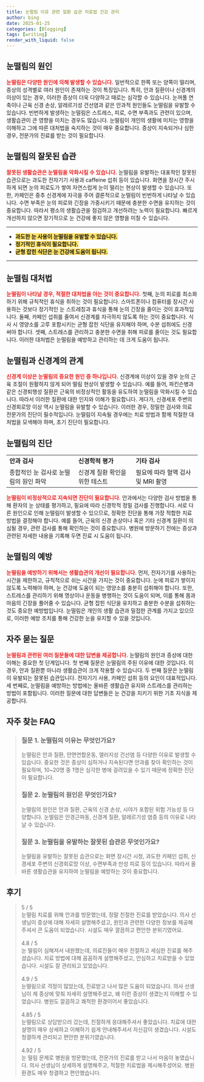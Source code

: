 ```yaml
---
title: 눈떨림 이유 관련 질환 습관 치료법 건강 관리
author: bing
date: 2025-01-25
categories: [Blogging]
tags: [writing]
render_with_liquid: false
---
```



<h2 id='눈떨림의 원인'>눈떨림의 원인</h2>

<p><b><span style="color: #ee2323;">눈떨림은 다양한 원인에 의해 발생할 수 있습니다.</span></b> 일반적으로 한쪽 또는 양쪽이 떨리며, 증상의 성격별로 여러 원인이 존재하는 것이 특징입니다. 특히, 안과 질환이나 신경계의 이상이 있는 경우, 이러한 증상이 더욱 다양하고 때로는 심각할 수 있습니다. 눈꺼풀 연축이나 근육 신경 손상, 알레르기성 건선염과 같은 안과적 원인들도 눈떨림을 유발할 수 있습니다. 빈번하게 발생하는 눈떨림은 스트레스, 피로, 수면 부족과도 관련이 있으며, 생활습관이 큰 영향을 미치는 경우도 많습니다. 눈떨림이 개인의 생활에 미치는 영향을 이해하고 그에 따른 대처법을 숙지하는 것이 매우 중요합니다. 증상이 지속되거나 심한 경우, 전문가의 진료를 받는 것이 필요합니다.</p>

<h2 id='눈떨림의 잘못된 습관'>눈떨림의 잘못된 습관</h2>

<p><b><span style="color: #ee2323;">잘못된 생활습관은 눈떨림을 악화시킬 수 있습니다.</span></b> 눈떨림을 유발하는 대표적인 잘못된 습관으로는 과도한 전자기기 사용과 caffeine 섭취 등이 있습니다. 화면을 장시간 주시하게 되면 눈의 피로도가 쌓여 자연스럽게 눈이 떨리는 현상이 발생할 수 있습니다. 또한, 카페인은 중추 신경계에 자극을 주어 결론적으로 눈떨림이 빈번하게 나타날 수 있습니다. 수면 부족은 눈의 피로와 긴장을 가중시키기 때문에 충분한 수면을 유지하는 것이 중요합니다. 따라서 평소의 생활습관을 점검하고 개선하려는 노력이 필요합니다. 빠르게 개선하지 않으면 장기적으로 눈 건강에 좋지 않은 영향을 미칠 수 있습니다.</p>

<hr />

<ul>
    <li><b><span style="background-color: #ffe066;">과도한 눈 사용이 눈떨림을 유발할 수 있습니다.</span></b></li>
    <li><b><span style="background-color: #ffe066;">정기적인 휴식이 필요합니다.</span></b></li>
    <li><b><span style="background-color: #ffe066;">균형 잡힌 식단은 눈 건강에 도움이 됩니다.</span></b></li>
</ul>

<hr />

<h2 id='눈떨림 대처법'>눈떨림 대처법</h2>

<p><b><span style="color: #ee2323;">눈떨림이 나타날 경우, 적절한 대처법을 아는 것이 중요합니다.</span></b> 첫째, 눈의 피로를 최소화하기 위해 규칙적인 휴식을 취하는 것이 필요합니다. 스마트폰이나 컴퓨터를 장시간 사용하는 것보다 정기적인 눈 스트레칭과 휴식을 통해 눈의 긴장을 줄이는 것이 효과적입니다. 둘째, 카페인 섭취를 줄여서 신경계를 자극하지 않도록 하는 것이 중요합니다. 식사 시 영양소를 고루 포함시키는 균형 잡힌 식단을 유지해야 하며, 수분 섭취에도 신경 써야 합니다. 셋째, 스트레스를 관리하고 충분한 수면을 취해 피로를 줄이는 것도 필요합니다. 이러한 대처법은 눈떨림을 예방하고 관리하는 데 크게 도움이 됩니다.</p>

<h2 id='눈떨림과 신경계의 관계'>눈떨림과 신경계의 관계</h2>

<p><b><span style="color: #ee2323;">신경계 이상은 눈떨림의 중요한 원인 중 하나입니다.</span></b> 신경계에 이상이 있을 경우 눈의 근육 조절이 원활하지 않게 되어 떨림 현상이 발생할 수 있습니다. 예를 들어, 파킨슨병과 같은 신경퇴행성 질환은 근육의 비정상적인 활동을 유도하여 눈떨림을 악화시킬 수 있습니다. 따라서 이러한 질환에 대한 인지와 이해가 필요합니다. 게다가, 신경세포 주변의 신경회로망 이상 역시 눈떨림을 유발할 수 있습니다. 이러한 경우, 정밀한 검사와 의료 전문가의 진단이 필수적입니다. 눈떨림이 지속될 경우에는 치료 방법과 함께 적절한 대처법을 모색해야 하며, 초기 진단이 필요합니다.</p>

<h2 id='눈떨림의 진단'>눈떨림의 진단</h2>

<table>
    <tr>
        <td><b>안과 검사</b></td>
        <td><b>신경학적 평가</b></td>
        <td><b>기타 검사</b></td>
    </tr>
    <tr>
        <td>종합적인 눈 검사로 눈떨림의 원인 파악</td>
        <td>신경계 질환 확인을 위한 테스트</td>
        <td>필요에 따라 혈액 검사 및 MRI 촬영</td>
    </tr>
</table>

<p><b><span style="color: #ee2323;">눈떨림이 비정상적으로 지속되면 진단이 필요합니다.</span></b> 안과에서는 다양한 검사 방법을 통해 환자의 눈 상태를 평가하고, 필요에 따라 신경학적 정밀 검사를 진행합니다. 서로 다른 원인으로 인해 눈떨림이 발생할 수 있으므로, 정확한 진단을 통해 가장 적합한 치료 방법을 결정해야 합니다. 예를 들어, 근육의 신경 손상이나 혹은 기타 신경계 질환이 의심될 경우, 관련 검사를 통해 확인하는 것이 중요합니다. 병원에 방문하기 전에는 증상과 관련된 자세한 내용을 기록해 두면 진료 시 도움이 됩니다.</p>

<h2 id='눈떨림의 예방'>눈떨림의 예방</h2>

<p><b><span style="color: #ee2323;">눈떨림을 예방하기 위해서는 생활습관의 개선이 필요합니다.</span></b> 먼저, 전자기기를 사용하는 시간을 제한하고, 규칙적으로 쉬는 시간을 가지는 것이 중요합니다. 눈에 피로가 쌓이지 않도록 노력해야 하며, 눈 건강에 도움이 되는 영양소를 충분히 섭취해야 합니다. 또한, 스트레스를 관리하기 위해 명상이나 운동을 병행하는 것이 도움이 되며, 이를 통해 몸과 마음의 긴장을 풀어줄 수 있습니다. 균형 잡힌 식단을 유지하고 충분한 수분을 섭취하는 것도 중요한 예방법입니다. 눈떨림은 개인의 생활 습관과 밀접한 관계를 가지고 있으므로, 이러한 예방 조치를 통해 건강한 눈을 유지할 수 있을 것입니다.</p>

<h2 id='자주 묻는 질문'>자주 묻는 질문</h2>

<p><b><span style="color: #ee2323;">눈떨림과 관련된 여러 질문들에 대한 답변을 제공합니다.</span></b> 눈떨림의 원인과 증상에 대한 이해는 중요한 첫 단계입니다. 첫 번째 질문은 눈떨림의 주된 이유에 대한 것입니다. 이 경우, 안과 질환뿐 아니라 생활습관이 크게 작용할 수 있습니다. 두 번째 질문은 눈떨림이 유발되는 잘못된 습관입니다. 전자기기 사용, 카페인 섭취 등의 요인이 대표적입니다. 세 번째로, 눈떨림을 예방하는 방법에는 올바른 생활습관 유지와 스트레스를 관리하는 방법이 포함됩니다. 이러한 질문에 대한 답변들은 눈 건강을 지키기 위한 기초 지식을 제공합니다.</p>


<h2 id='자주_찾는_FAQ'>자주 찾는 FAQ</h2>
<div itemscope="" itemtype="https://schema.org/FAQPage"> 
<blockquote> 
<div itemscope="" itemprop="mainEntity" itemtype="https://schema.org/Question"> 
<h3 itemprop="name">질문 1. 눈떨림의 이유는 무엇인가요?</h3> 
<div itemscope="" itemprop="acceptedAnswer" itemtype="https://schema.org/Answer"> 
<span itemprop="text"> 
<p>눈떨림은 안과 질환, 안면연합운동, 앨러지성 건선염 등 다양한 이유로 발생할 수 있습니다. 중요한 것은 증상이 심하거나 지속된다면 안과를 찾아 확인하는 것이 필요하며, 10~20명 중 1명은 심각한 병에 걸려있을 수 있기 때문에 정확한 진단이 필요합니다.</p> 
</span> 
</div> 
</div> 

<div itemscope="" itemprop="mainEntity" itemtype="https://schema.org/Question"> 
<h3 itemprop="name">질문 2. 눈떨림의 원인은 무엇인가요?</h3> 
<div itemscope="" itemprop="acceptedAnswer" itemtype="https://schema.org/Answer"> 
<span itemprop="text"> 
<p>눈떨림의 원인은 안과 질환, 근육의 신경 손상, 시야가 포함된 위험 가능성 등 다양합니다. 눈떨림은 안경근파동, 신경계 질환, 알레르기성 염증 등의 이유로 나타날 수 있습니다.</p> 
</span> 
</div> 
</div> 

<div itemscope="" itemprop="mainEntity" itemtype="https://schema.org/Question"> 
<h3 itemprop="name">질문 3. 눈떨림을 유발하는 잘못된 습관은 무엇인가요?</h3> 
<div itemscope="" itemprop="acceptedAnswer" itemtype="https://schema.org/Answer"> 
<span itemprop="text"> 
<p>눈떨림을 유발하는 잘못된 습관으로는 화면 장시간 시청, 과도한 카페인 섭취, 신경세포 주변의 신경회로망 이상, 수면부족과 만성 피로 등이 있습니다. 따라서 올바른 생활습관을 유지하여 눈떨림을 예방하는 것이 중요합니다.</p> 
</span> 
</div> 
</div> 

</blockquote> 
</div>
<h2 id='후기'>후기</h2>
<div itemscope itemtype="https://schema.org/Product">
  <blockquote>
  <div itemprop="review" itemscope itemtype="https://schema.org/Review">
      <div itemprop="reviewRating" itemscope itemtype="https://schema.org/Rating"> <span itemprop="ratingValue">5</span> / <span itemprop="bestRating">5</span> </div>
      <span itemprop="reviewBody">눈떨림 치료를 위해 안과를 방문했는데, 정말 친절한 진료를 받았습니다. 의사 선생님이 증상에 대해 자세히 설명해주셨고, 원인과 관련한 다양한 정보를 제공해주셔서 큰 도움이 되었습니다. 시설도 매우 깔끔하고 편안한 분위기였어요.</span>
  </div>
  <br>
  <div itemprop="review" itemscope itemtype="https://schema.org/Review">
      <div itemprop="reviewRating" itemscope itemtype="https://schema.org/Rating"> <span itemprop="ratingValue">4.8</span> / <span itemprop="bestRating">5</span> </div>
      <span itemprop="reviewBody">눈 떨림이 심해져서 내원했는데, 의료진들이 매우 친절하고 세심한 진료를 해주셨습니다. 치료 방법에 대해 꼼꼼하게 설명해주셨고, 안심하고 치료받을 수 있었습니다. 시설도 잘 관리되고 있었습니다.</span>
  </div>
  <br>
  <div itemprop="review" itemscope itemtype="https://schema.org/Review">
      <div itemprop="reviewRating" itemscope itemtype="https://schema.org/Rating"> <span itemprop="ratingValue">4.9</span> / <span itemprop="bestRating">5</span> </div>
      <span itemprop="reviewBody">눈떨림으로 걱정이 많았는데, 진료받고 나서 많은 도움이 되었습니다. 의사 선생님이 제 증상에 맞춰 자세히 설명해주셨고, 왜 이런 증상이 생겼는지 이해할 수 있었습니다. 병원도 깔끔하고 쾌적한 환경이어서 좋았습니다.</span>
  </div>
  <br>
  <div itemprop="review" itemscope itemtype="https://schema.org/Review">
      <div itemprop="reviewRating" itemscope itemtype="https://schema.org/Rating"> <span itemprop="ratingValue">4.85</span> / <span itemprop="bestRating">5</span> </div>
      <span itemprop="reviewBody">눈떨림으로 상담받으러 갔는데, 친절하게 응대해주셔서 좋았습니다. 치료에 대한 설명이 매우 상세하고 이해하기 쉽게 안내해주셔서 자신감이 생겼습니다. 시설도 청결하게 관리되고 편안한 분위기였습니다.</span>
  </div>
  <br>
  <div itemprop="review" itemscope itemtype="https://schema.org/Review">
      <div itemprop="reviewRating" itemscope itemtype="https://schema.org/Rating"> <span itemprop="ratingValue">4.92</span> / <span itemprop="bestRating">5</span> </div>
      <span itemprop="reviewBody">눈 떨림 문제로 병원을 방문했는데, 전문가의 진료를 받고 나서 마음이 놓였습니다. 의사 선생님이 상세하게 설명해주고, 적절한 치료법을 제시해주셨어요. 병원 환경도 매우 청결하고 편안했습니다.</span>
  </div>
  </blockquote>
</div>
